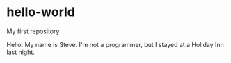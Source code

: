 # hello-world
My first repository

Hello.  My name is Steve.  I'm not a programmer, but I stayed at a Holiday Inn last night.
